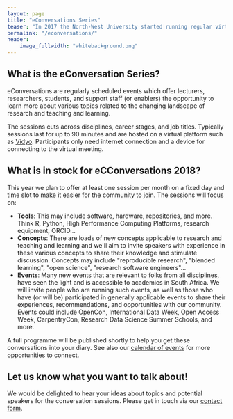 ```yaml
---
layout: page
title: "eConversations Series"
teaser: "In 2017 the North-West University started running regular virtual conversation opportunities where topics relevant to today's teaching and learning and research environments were discussed with experts from all over the world. As part of <em>RCCP II</em> we would like to open these conversations up to all South African institutions."
permalink: "/econversations/"
header:
    image_fullwidth: "whitebackground.png"
---
```


## What is the eConversation Series?

eConversations are regularly scheduled events which offer lecturers, researchers, students, and support staff (or enablers) the opportunity to 
learn more about various topics related to the changing landscape of research and teaching and learning. 

The sessions cuts across disciplines, career stages, and job titles. Typically sessions last 
for up to 90 minutes and are hosted on a virtual platform such as 
[Vidyo](https://www.tenet.ac.za/services/vidyo). Participants only need internet connection
and a device for connecting to the virtual meeting.

## What is in stock for eCConversations 2018?

This year we plan to offer at least one session per month on a fixed day and time slot to make
it easier for the community to join. The sessions will focus on:

- **Tools**: This may include software, hardware, repositories, and more. 
Think R, Python, High Performance Computing Platforms, research equipment, ORCID...
- **Concepts**: There are loads of new concepts applicable to research and teaching 
and learning and we'll aim to invite speakers with experience in these various concepts 
to share their knowledge and stimulate discussion. Concepts may include "reproducible research", 
"blended learning", "open science", "research software engineers"...
- **Events**: Many new events that are relevant to folks from all disciplines, have seen the light and is accessible to academics in South Africa. We will invite people who are running such events, as well 
as those who have (or will be) participated in generally applicable events to share their experiences,
recommendations, and opportunities with our community. Events could include OpenCon, 
International Data Week, Open Access Week, CarpentryCon, Research Data Science Summer Schools, and more.

A full programme will be published shortly to help you get these conversations into your diary. 
See also our [calendar of events](https://calendar.google.com/calendar/embed?src=beg31jqblfp9bb2sd8eba2fpgs%40group.calendar.google.com&ctz=Africa%2FJohannesburg)
 for more opportunities to connect.

## Let us know what you want to talk about!

We would be delighted to hear your ideas about topics and potential speakers for the conversation sessions. 
Please get in touch via our [contact form](https://docs.google.com/forms/d/e/1FAIpQLScYQU2FSqHBsSOouSkZgS2Qmin2BGF7VIpXg1aSye55XF2VqQ/viewform?usp=sf_link).

